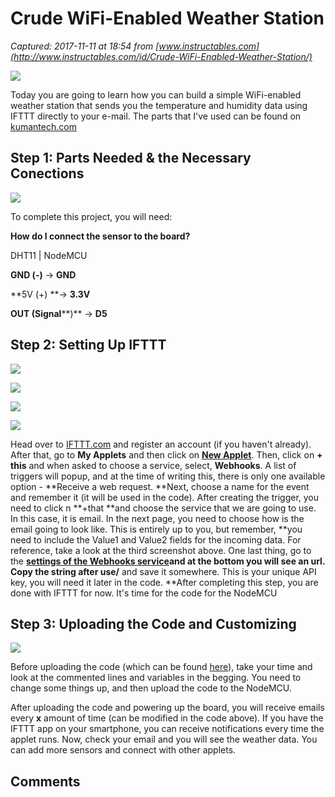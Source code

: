 # Crude WiFi-Enabled Weather Station

_Captured: 2017-11-11 at 18:54 from [www.instructables.com](http://www.instructables.com/id/Crude-WiFi-Enabled-Weather-Station/)_

![](https://cdn.instructables.com/FP9/V850/J9EH2RI6/FP9V850J9EH2RI6.MEDIUM.jpg)

Today you are going to learn how you can build a simple WiFi-enabled weather station that sends you the temperature and humidity data using IFTTT directly to your e-mail. The parts that I've used can be found on [kumantech.com](http://www.kumantech.com/)

## Step 1: Parts Needed & the Necessary Conections

![](https://cdn.instructables.com/FI0/DRZL/J9EH2RO5/FI0DRZLJ9EH2RO5.MEDIUM.jpg)

To complete this project, you will need:

**How do I connect the sensor to the board?**

DHT11 | NodeMCU

**GND (-)** -> **GND**

**5V (+) **-> **3.3V**

**OUT (Signal****)** -> **D5**

## Step 2: Setting Up IFTTT

![](https://cdn.instructables.com/F6M/GZLJ/J9EH2RGD/F6MGZLJJ9EH2RGD.MEDIUM.jpg)

![](https://cdn.instructables.com/F39/2ZY6/J9EH2RHF/F392ZY6J9EH2RHF.SMALL.jpg)

![](https://cdn.instructables.com/FKF/D4VN/J9EH2RHY/FKFD4VNJ9EH2RHY.SMALL.jpg)

![](https://cdn.instructables.com/FFO/Y444/J9EH2RHK/FFOY444J9EH2RHK.SMALL.jpg)

Head over to [IFTTT.com](http://ifttt.com) and register an account (if you haven't already). After that, go to **My Applets** and then click on **[New Applet](https://ifttt.com/create)**. Then, click on **\+ this** and when asked to choose a service, select, **Webhooks**. A list of triggers will popup, and at the time of writing this, there is only one available option - **Receive a web request. **Next, choose a name for the event and remember it (it will be used in the code). After creating the trigger, you need to click n **+that **and choose the service that we are going to use. In this case, it is email. In the next page, you need to choose how is the email going to look like. This is entirely up to you, but remember, **you need to include the Value1 and Value2 fields for the incoming data. For reference, take a look at the third screenshot above. One last thing, go to the **[settings of the Webhooks service](https://ifttt.com/services/maker_webhooks/settings)**and at the bottom you will see an url. Copy the string after use/**** and save it somewhere. This is your unique API key, you will need it later in the code. **After completing this step, you are done with IFTTT for now. It's time for the code for the NodeMCU

## Step 3: Uploading the Code and Customizing

![](https://cdn.instructables.com/FH4/MPCD/J9EH2WUB/FH4MPCDJ9EH2WUB.MEDIUM.jpg)

Before uploading the code (which can be found [here](https://pastebin.com/06HN8Vyn)), take your time and look at the commented lines and variables in the begging. You need to change some things up, and then upload the code to the NodeMCU.

After uploading the code and powering up the board, you will receive emails every **x** amount of time (can be modified in the code above). If you have the IFTTT app on your smartphone, you can receive notifications every time the applet runs. Now, check your email and you will see the weather data. You can add more sensors and connect with other applets.

## Comments
